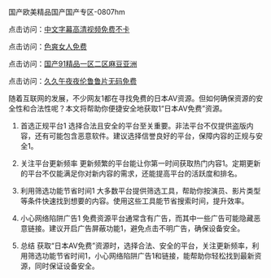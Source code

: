 国产欧美精品国产国产专区-0807hm

点击访问：<a href="https://heiliaoll4qsx.pages.dev">中文字幕高清视频免费不卡</a>

点击访问：<a href="https://heiliaoe8ajia.pages.dev">色爽女人免费</a>

点击访问：<a href="https://heiliaoxqkkct.pages.dev">国产91精品一区二区麻豆亚洲</a>

点击访问：<a href="https://heiliaoe8ajia.pages.dev">久久午夜夜伦鲁鲁片无码免费</a>

随着互联网的发展，不少网友1都在寻找免费的日本AV资源。但如何确保资源的安全性和合法性呢？本文将帮助你便捷安全地获取1“日本AV免费”资源。

1. 首选正规平台1
选择合法且安全的平台至关重要。非法平台不仅提供盗版内容，还有可能包含恶意软件。建议选择信誉良好的平台，保障内容的正规与安全1。

2. 关注平台更新频率
更新频繁的平台能让你第一时间获取热门内容1。定期更新的平台不仅能满足你对新内容的需求，还能提高平台的活跃度和排名。

3. 利用筛选功能节省时间1
大多数平台提供筛选工具，帮助你按演员、影片类型等条件快速找到想要的内容。使用这些工具能节省搜索时间，提升效率。

4. 小心网络陷阱广告1
免费资源平台通常含有广告，而其中一些广告可能隐藏恶意链接。建议开启广告屏蔽功能1，避免点击不明广告，确保设备安全。

5. 总结
获取“日本AV免费”资源时，选择合法、安全的平台，关注更新频率，利用筛选功能节省时间1，小心网络陷阱广告1和链接，能帮助你轻松找到最新资源，同时保证设备安全。

<span style="display:none;">[Canonical link](https://github.com/hh54053/54049 ）</span>
